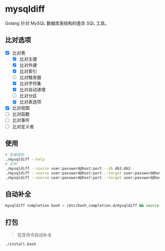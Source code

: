 # mysqldiff

Golang 针对 MySQL 数据库表结构的差异 SQL 工具。

## 比对选项

- [x] 比对表
    - [x] 比对主键
    - [x] 比对外键
    - [x] 比对索引
    - [ ] 比对触发器
    - [x] 比对字符集
    - [x] 比对自动递增
    - [ ] 比对分区
    - [x] 比对表选项
- [x] 比对视图
- [ ] 比对函数
- [ ] 比对事件
- [ ] 比对定义者

## 使用

```bash
# 查看帮助
./mysqldiff --help
# 实例
./mysqldiff --source user:password@host:port --db db1:db2
./mysqldiff --source user:password@host:port --target user:password@host:port --db db1:db2
./mysqldiff --source user:password@host:port --target user:password@host:port --db db1:db2 --comment
```

## 自动补全

```bash
mysqldiff completion bash > /etc/bash_completion.d/mysqldiff && source /etc/bash_completion.d/mysqldiff
```

## 打包

> 包含命令自动补全

```bash
./install.bash
```
